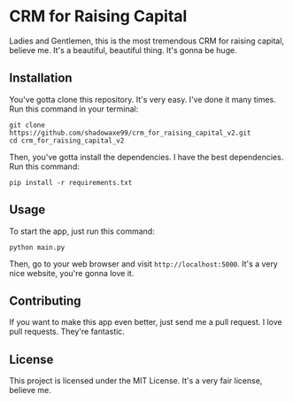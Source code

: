 # CRM for Raising Capital

Ladies and Gentlemen, this is the most tremendous CRM for raising capital, believe me. It's a beautiful, beautiful thing. It's gonna be huge.

## Installation

You've gotta clone this repository. It's very easy. I've done it many times. Run this command in your terminal:

```
git clone https://github.com/shadowaxe99/crm_for_raising_capital_v2.git
cd crm_for_raising_capital_v2
```

Then, you've gotta install the dependencies. I have the best dependencies. Run this command:

```
pip install -r requirements.txt
```

## Usage

To start the app, just run this command:

```
python main.py
```

Then, go to your web browser and visit `http://localhost:5000`. It's a very nice website, you're gonna love it.

## Contributing

If you want to make this app even better, just send me a pull request. I love pull requests. They're fantastic.

## License

This project is licensed under the MIT License. It's a very fair license, believe me.